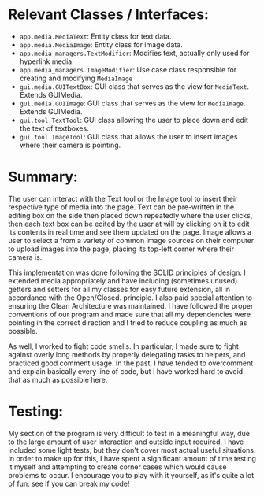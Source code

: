 # Relevant Classes / Interfaces:
- `app.media.MediaText`: Entity class for text data.
- `app.media.MediaImage`: Entity class for image data.
- `app.media_managers.TextModifier`: Modifies text, actually only used for hyperlink media.
- `app.media_managers.ImageModifier`: Use case class responsible for creating and modifying `MediaImage`
- `gui.media.GUITextBox`: GUI class that serves as the view for `MediaText`. Extends GUIMedia.
- `gui.media.GUIImage`: GUI class that serves as the view for `MediaImage`. Extends GUIMedia.
- `gui.tool.TextTool`: GUI class allowing the user to place down and edit the text of textboxes.
- `gui.tool.ImageTool`: GUI class that allows the user to insert images where their camera is pointing.

# Summary:
The user can interact with the Text tool or the Image tool to insert their respective type of media into the page. Text
can be pre-written in the editing box on the side then placed down repeatedly where the user clicks, then each text
box can be edited by the user at will by clicking on it to edit its contents in real time and see them updated on the
page. Image allows a user to select a from a variety of common image sources on their computer to upload images into the
page, placing its top-left corner where their camera is.

This implementation was done following the SOLID principles of design. I extended media appropriately and have including
(sometimes unused) getters and setters for all my classes for easy future extension, all in accordance with the Open/Closed.
principle. I also paid special attention to ensuring the Clean Architecture was maintained. I have followed the
proper conventions of our program and made sure that all my dependencies were pointing in the correct direction and I
tried to reduce coupling as much as possible.

As well, I worked to fight code smells. In particular, I made sure to fight against overly long methods by properly
delegating tasks to helpers, and practiced good comment usage. In the past, I have tended to overcomment and explain
basically every line of code, but I have worked hard to avoid that as much as possible here.

# Testing:

My section of the program is very difficult to test in a meaningful way, due to the large amount of user interaction and
outside input required. I have included some light tests, but they don't cover most actual useful situations.
In order to make up for this, I have spent a significant amount of time testing it myself and
attempting to create corner cases which would cause problems to occur. I encourage you to play with it yourself, as it's
quite a lot of fun: see if you can break my code!